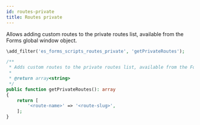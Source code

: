 ```yaml
---
id: routes-private
title: Routes private
---
```


Allows adding custom routes to the private routes list, available from the Forms global window object.

```php
\add_filter('es_forms_scripts_routes_private', 'getPrivateRoutes');

/**
 * Adds custom routes to the private routes list, available from the Forms global window object.
 *
 * @return array<string>
 */
public function getPrivateRoutes(): array
{
	return [
		'<route-name>' => '<route-slug>',
	];
}
```
